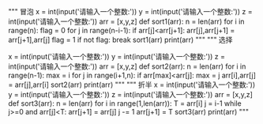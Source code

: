 """
冒泡
x = int(input('请输入一个整数:'))
y = int(input('请输入一个整数:'))
z = int(input('请输入一个整数:'))
arr = [x,y,z]
def sort1(arr):
    n = len(arr)
    for i in range(n):
        flag = 0
        for j in range(n-i-1):
            if arr[j]<arr[j+1]:
                arr[j],arr[j+1] = arr[j+1],arr[j]
                flag = 1
        if not flag:
            break
sort1(arr)
print(arr)
"""
"""
选择

x = int(input('请输入一个整数:'))
y = int(input('请输入一个整数:'))
z = int(input('请输入一个整数:'))
arr = [x,y,z]
def sort2(arr):
    n = len(arr)
    for i in range(n-1):
        max = i
        for j in range(i+1,n):
            if arr[max]<arr[j]:
                max = j
                arr[i],arr[j] = arr[j],arr[i]
sort2(arr)
print(arr)
"""
"""
折半
x = int(input('请输入一个整数:'))
y = int(input('请输入一个整数:'))
z = int(input('请输入一个整数:'))
arr = [x,y,z]
def sort3(arr):
    n = len(arr)
    for i in range(1,len(arr)):
        T = arr[i]
        j = i-1
        while j>=0 and arr[j]<T:
            arr[j+1] = arr[j]
            j -= 1
        arr[j+1] = T
sort3(arr)
print(arr)
"""